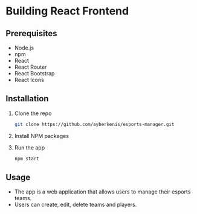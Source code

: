 # Building React Frontend
## Prerequisites
- Node.js
- npm
- React
- React Router
- React Bootstrap
- React Icons

## Installation
1. Clone the repo
   ```sh
   git clone https://github.com/ayberkenis/esports-manager.git
    ```
   
2. Install NPM packages
3. Run the app
   ```sh
   npm start
   ```
   
## Usage
- The app is a web application that allows users to manage their esports teams.
- Users can create, edit, delete teams and players.

